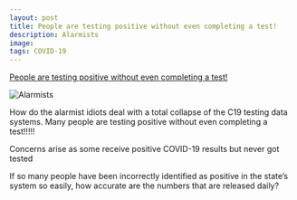 ```yaml
---
layout: post
title: People are testing positive without even completing a test!
description: Alarmists
image: 
tags: COVID-19
---
```


[People are testing positive without even completing a test!](https://www.mysuncoast.com/2020/07/19/concerns-arise-some-receive-positive-covid-results-never-got-tested/)

![Alarmists](https://lh4.googleusercontent.com/YAnbM56-GFJaH6ctlmNZyJfVw1sSk9RcM0UxacRcJUMjgDZyRAzo2e967GUw_6XGLljV5vhH=w1280)

How do the alarmist idiots deal with a total collapse of the C19 testing data systems. Many people are testing positive without even completing a test!!!!!

Concerns arise as some receive positive COVID-19 results but never got tested

If so many people have been incorrectly identified as positive in the state’s system so easily, how accurate are the numbers that are released daily?
